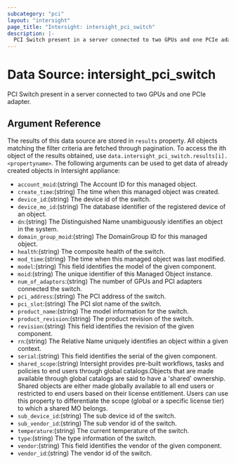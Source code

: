 ```yaml
---
subcategory: "pci"
layout: "intersight"
page_title: "Intersight: intersight_pci_switch"
description: |-
  PCI Switch present in a server connected to two GPUs and one PCIe adapter.
---
```


# Data Source: intersight_pci_switch
PCI Switch present in a server connected to two GPUs and one PCIe adapter.
## Argument Reference
The results of this data source are stored in `results` property.
All objects matching the filter criteria are fetched through pagination.
To access the ith object of the results obtained, use `data.intersight_pci_switch.results[i].<propertyname>`.
The following arguments can be used to get data of already created objects in Intersight appliance:
* `account_moid`:(string) The Account ID for this managed object. 
* `create_time`:(string) The time when this managed object was created. 
* `device_id`:(string) The device id of the switch. 
* `device_mo_id`:(string) The database identifier of the registered device of an object. 
* `dn`:(string) The Distinguished Name unambiguously identifies an object in the system. 
* `domain_group_moid`:(string) The DomainGroup ID for this managed object. 
* `health`:(string) The composite health of the switch. 
* `mod_time`:(string) The time when this managed object was last modified. 
* `model`:(string) This field identifies the model of the given component. 
* `moid`:(string) The unique identifier of this Managed Object instance. 
* `num_of_adaptors`:(string) The number of GPUs and PCI adapters connected the switch. 
* `pci_address`:(string) The PCI address of the switch. 
* `pci_slot`:(string) The PCI slot name of the switch. 
* `product_name`:(string) The model information for the switch. 
* `product_revision`:(string) The product revision of the switch. 
* `revision`:(string) This field identifies the revision of the given component. 
* `rn`:(string) The Relative Name uniquely identifies an object within a given context. 
* `serial`:(string) This field identifies the serial of the given component. 
* `shared_scope`:(string) Intersight provides pre-built workflows, tasks and policies to end users through global catalogs.Objects that are made available through global catalogs are said to have a 'shared' ownership. Shared objects are either made globally available to all end users or restricted to end users based on their license entitlement. Users can use this property to differentiate the scope (global or a specific license tier) to which a shared MO belongs. 
* `sub_device_id`:(string) The sub device id of the switch. 
* `sub_vendor_id`:(string) The sub vendor id of the switch. 
* `temperature`:(string) The current temperature of the switch. 
* `type`:(string) The type information of the switch. 
* `vendor`:(string) This field identifies the vendor of the given component. 
* `vendor_id`:(string) The vendor id of the switch. 
 